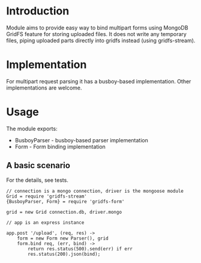 # Introduction

Module aims to provide easy way to bind multipart forms using MongoDB GridFS feature for storing uploaded files.
It does not write any temporary files, piping uploaded parts directly into gridfs instead (using gridfs-stream).

# Implementation

For multipart request parsing it has a busboy-based implementation. Other implementations are welcome.

# Usage

The module exports:

* BusboyParser - busboy-based parser implementation
* Form - Form binding implementation

## A basic scenario

For the details, see tests.

```coffeescroipt
// connection is a mongo connection, driver is the mongoose module
Grid = require 'gridfs-stream'
{BusboyParser, Form} = require 'gridfs-form'

grid = new Grid connection.db, driver.mongo

// app is an express instance

app.post '/upload', (req, res) ->
    form = new Form new Parser(), grid
    form.bind req, (err, bind) ->
        return res.status(500).send(err) if err
        res.status(200).json(bind);
```